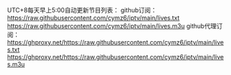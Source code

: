 UTC+8每天早上5:00自动更新节目列表：
github订阅：
https://raw.githubusercontent.com/cymz6/iptv/main/lives.txt
https://raw.githubusercontent.com/cymz6/iptv/main/lives.m3u
github代理订阅：
https://ghproxy.net/https://raw.githubusercontent.com/cymz6/iptv/main/lives.txt
https://ghproxy.net/https://raw.githubusercontent.com/cymz6/iptv/main/lives.m3u
